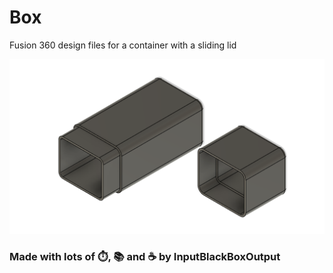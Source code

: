 # Box
Fusion 360 design files for a container with a sliding lid

![3D render](render.png)

### Made with lots of ⏱️, 📚 and ☕ by InputBlackBoxOutput